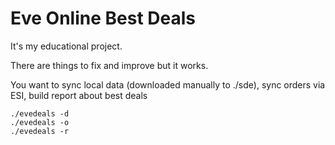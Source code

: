 # Eve Online Best Deals

It's my educational project.

There are things to fix and improve but it works.

You want to sync local data (downloaded manually to ./sde), sync orders via ESI, build report about best deals

```
./evedeals -d
./evedeals -o
./evedeals -r
```


